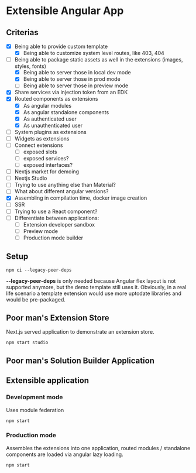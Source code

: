 # Extensible Angular App

## Criterias

- [x] Being able to provide custom template
  - [x] Being able to customize system level routes, like 403, 404
- [ ] Being able to package static assets as well in the extensions (images, styles, fonts)
  - [x] Being able to server those in local dev mode
  - [x] Being able to server those in prod mode
  - [ ] Being able to server those in preview mode
- [x] Share services via injection token from an EDK
- [x] Routed components as extensions
  - [x] As angular modules
  - [x] As angular standalone components
  - [x] As authenticated user
  - [x] As unauthenticated user 
- [ ] System plugins as extensions
- [ ] Widgets as extensions
- [ ] Connect extensions
  - [ ] exposed slots
  - [ ] exposed services?
  - [ ] exposed interfaces?
- [ ] Nextjs market for demoing
- [ ] Nextjs Studio
- [ ] Trying to use anything else than Material?
- [ ] What about different angular versions?
- [x] Assembling in compilation time, docker image creation
- [ ] SSR
- [ ] Trying to use a React component?
- [ ] Differentiate between applications:
  - [ ] Extension developer sandbox
  - [ ] Preview mode
  - [ ] Production mode builder

## Setup

```
npm ci --legacy-peer-deps
```

**--legacy-peer-deps** is only needed because Angular flex layout is not supported anymore, but the demo template still uses it. Obviously, in a real life scenario a template extension would use more uptodate libraries and would be pre-packaged.

## Poor man's Extension Store

Next.js served application to demonstrate an extension store. 

```
npm start studio
```

## Poor man's Solution Builder Application 

## Extensible application

### Development mode

Uses module federation

```
npm start
```

### Production mode

Assembles the extensions into one application, routed modules / standalone components are loaded via angular lazy loading.

```
npm start
```

